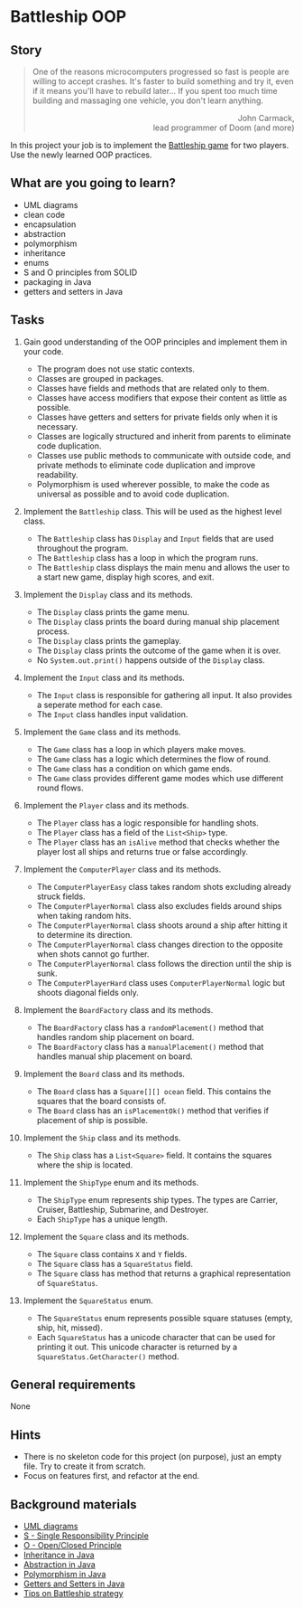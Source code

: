 # Battleship OOP

## Story

> One of the reasons microcomputers progressed so fast is people are willing to
> accept crashes. It's faster to build something and try it, even if it means
> you'll have to rebuild later... If you spent too much time building and
> massaging one vehicle, you don't learn anything.
> <div style="text-align:right">John Carmack,<br>lead programmer of Doom (and more)</div>

In this project your job is to implement the
[Battleship game](https://en.wikipedia.org/wiki/Battleship_%28game%29) for two players. Use the newly learned OOP practices.

## What are you going to learn?

- UML diagrams
- clean code
- encapsulation
- abstraction
- polymorphism
- inheritance
- enums
- S and O principles from SOLID
- packaging in Java
- getters and setters in Java


## Tasks

1. Gain good understanding of the OOP principles and implement them in your code.
    - The program does not use static contexts.
    - Classes are grouped in packages.
    - Classes have fields and methods that are related only to them.
    - Classes have access modifiers that expose their content as little as possible.
    - Classes have getters and setters for private fields only when it is necessary.
    - Classes are logically structured and inherit from parents to eliminate code duplication.
    - Classes use public methods to communicate with outside code, and private methods to eliminate code duplication and improve readability.
    - Polymorphism is used wherever possible, to make the code as universal as possible and to avoid code duplication.

2. Implement the `Battleship` class. This will be used as the highest level class.
    - The `Battleship` class has `Display` and `Input` fields that are used throughout the program.
    - The `Battleship` class has a loop in which the program runs.
    - The `Battleship` class displays the main menu and allows the user to a start new game, display high scores, and exit.

3. Implement the `Display` class and its methods.
    - The `Display` class prints the game menu.
    - The `Display` class prints the board during manual ship placement process.
    - The `Display` class prints the gameplay.
    - The `Display` class prints the outcome of the game when it is over.
    - No `System.out.print()` happens outside of the `Display` class.

4. Implement the `Input` class and its methods.
    - The `Input` class is responsible for gathering all input. It also provides a seperate method for each case.
    - The `Input` class handles input validation.

5. Implement the `Game` class and its methods.
    - The `Game` class has a loop in which players make moves.
    - The `Game` class has a logic which determines the flow of round.
    - The `Game` class has a condition on which game ends.
    - The `Game` class provides different game modes which use different round flows.

6. Implement the `Player` class and its methods.
    - The `Player` class has a logic responsible for handling shots.
    - The `Player` class has a field of the `List<Ship>` type.
    - The `Player` class has an `isAlive` method that checks whether the player lost all ships and returns true or false accordingly.

7. Implement the `ComputerPlayer` class and its methods.
    - The `ComputerPlayerEasy` class takes random shots excluding already struck fields.
    - The `ComputerPlayerNormal` class also excludes fields around ships when taking random hits.
    - The `ComputerPlayerNormal` class shoots around a ship after hitting it to determine its direction.
    - The `ComputerPlayerNormal` class changes direction to the opposite when shots cannot go further.
    - The `ComputerPlayerNormal` class follows the direction until the ship is sunk.
    - The `ComputerPlayerHard` class uses `ComputerPlayerNormal` logic but shoots diagonal fields only.

8. Implement the `BoardFactory` class and its methods.
    - The `BoardFactory` class has a `randomPlacement()` method that handles random ship placement on board.
    - The `BoardFactory` class has a `manualPlacement()` method that handles manual ship placement on board.

9. Implement the `Board` class and its methods.
    - The `Board` class has a `Square[][] ocean` field. This contains the squares that the board consists of.
    - The `Board` class has an `isPlacementOk()` method that verifies if placement of ship is possible.

10. Implement the `Ship` class and its methods.
    - The `Ship` class has a `List<Square>` field. It contains the squares where the ship is located.

11. Implement the `ShipType` enum and its methods.
    - The `ShipType` enum represents ship types. The types are Carrier, Cruiser, Battleship, Submarine, and Destroyer.
    - Each `ShipType` has a unique length.

12. Implement the `Square` class and its methods.
    - The `Square` class contains `X` and `Y` fields.
    - The `Square` class has a `SquareStatus` field.
    - The `Square` class has method that returns a graphical representation of `SquareStatus`.

13. Implement the `SquareStatus` enum.
    - The `SquareStatus` enum represents possible square statuses (empty, ship, hit, missed).
    - Each `SquareStatus` has a unicode character that can be used for printing it out. This unicode character is returned by a `SquareStatus.GetCharacter()` method.

## General requirements

None

## Hints

- There is no skeleton code for this project (on purpose), just an empty file.
  Try to create it from scratch.
- Focus on features first, and refactor at the end.


## Background materials

- [UML diagrams](https://www.lucidchart.com/blog/types-of-UML-diagrams)
- <i class="far fa-exclamation"></i> [S - Single Responsibility Principle](https://www.baeldung.com/java-single-responsibility-principle)
- <i class="far fa-exclamation"></i> [O - Open/Closed Principle](https://www.baeldung.com/java-open-closed-principle)
- <i class="far fa-exclamation"></i> [Inheritance in Java](https://www.w3schools.com/java/java_inheritance.asp)
- <i class="far fa-exclamation"></i> [Abstraction in Java](https://www.w3schools.com/java/java_abstract.asp)
- <i class="far fa-exclamation"></i> [Polymorphism in Java](https://www.w3schools.com/java/java_polymorphism.asp)
- <i class="far fa-exclamation"></i> [Getters and Setters in Java](https://www.w3schools.com/java/java_encapsulation.asp)
- [Tips on Battleship strategy](https://www.wikihow.com/Win-at-Battleship)
